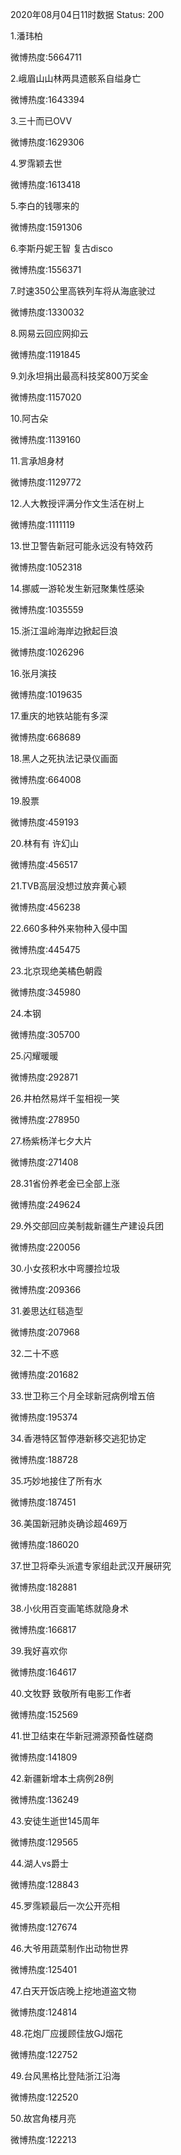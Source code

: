 2020年08月04日11时数据
Status: 200

1.潘玮柏

微博热度:5664711

2.峨眉山山林两具遗骸系自缢身亡

微博热度:1643394

3.三十而已OVV

微博热度:1629306

4.罗霈颖去世

微博热度:1613418

5.李白的钱哪来的

微博热度:1591306

6.李斯丹妮王智 复古disco

微博热度:1556371

7.时速350公里高铁列车将从海底驶过

微博热度:1330032

8.网易云回应网抑云

微博热度:1191845

9.刘永坦捐出最高科技奖800万奖金

微博热度:1157020

10.阿古朵

微博热度:1139160

11.言承旭身材

微博热度:1129772

12.人大教授评满分作文生活在树上

微博热度:1111119

13.世卫警告新冠可能永远没有特效药

微博热度:1052318

14.挪威一游轮发生新冠聚集性感染

微博热度:1035559

15.浙江温岭海岸边掀起巨浪

微博热度:1026296

16.张月演技

微博热度:1019635

17.重庆的地铁站能有多深

微博热度:668689

18.黑人之死执法记录仪画面

微博热度:664008

19.股票

微博热度:459193

20.林有有 许幻山

微博热度:456517

21.TVB高层没想过放弃黄心颖

微博热度:456238

22.660多种外来物种入侵中国

微博热度:445475

23.北京现绝美橘色朝霞

微博热度:345980

24.本钢

微博热度:305700

25.闪耀暖暖

微博热度:292871

26.井柏然易烊千玺相视一笑

微博热度:278950

27.杨紫杨洋七夕大片

微博热度:271408

28.31省份养老金已全部上涨

微博热度:249624

29.外交部回应美制裁新疆生产建设兵团

微博热度:220056

30.小女孩积水中弯腰捡垃圾

微博热度:209366

31.姜思达红毯造型

微博热度:207968

32.二十不惑

微博热度:201682

33.世卫称三个月全球新冠病例增五倍

微博热度:195374

34.香港特区暂停港新移交逃犯协定

微博热度:188728

35.巧妙地接住了所有水

微博热度:187451

36.美国新冠肺炎确诊超469万

微博热度:186020

37.世卫将牵头派遣专家组赴武汉开展研究

微博热度:182881

38.小伙用百变画笔练就隐身术

微博热度:166817

39.我好喜欢你

微博热度:164617

40.文牧野 致敬所有电影工作者

微博热度:152569

41.世卫结束在华新冠溯源预备性磋商

微博热度:141809

42.新疆新增本土病例28例

微博热度:136249

43.安徒生逝世145周年

微博热度:129565

44.湖人vs爵士

微博热度:128843

45.罗霈颖最后一次公开亮相

微博热度:127674

46.大爷用蔬菜制作出动物世界

微博热度:125401

47.白天开饭店晚上挖地道盗文物

微博热度:124814

48.花炮厂应援顾佳放GJ烟花

微博热度:122752

49.台风黑格比登陆浙江沿海

微博热度:122520

50.故宫角楼月亮

微博热度:122213

